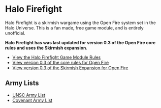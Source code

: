 # Halo Firefight

Halo Firefight is a skirmish wargame using the Open Fire system set in the Halo Universe. This is a fan made, free game module, and is entirely unofficial.

**Halo Firefight has was last updated for version 0.3 of the Open Fire core rules and uses the Skirmish expansion.**
- [View the Halo Firefight Game Module Rules](halo-firefight-game-module.md)
- [View version 0.3 of the core rules for Open Fire](https://github.com/open-source-tabletop/openfire/blob/main/releases/v0.3/core-rules.md)
- [View version 0.3 of the Skirmish Expansion for Open Fire](https://github.com/open-source-tabletop/openfire/blob/main/releases/v0.3/expansion-skirmish.md)

## Army Lists

- [UNSC Army List](halo-firefight-unsc-army.md)
- [Covenant Army List](halo-firefight-covenant-army.md)